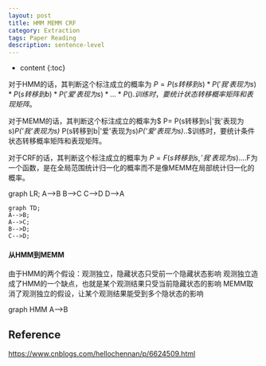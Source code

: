 ```yaml
---
layout: post
title: HMM MEMM CRF
category: Extraction
tags: Paper Reading
description: sentence-level
---
```

* content
{:toc}


对于HMM的话，其判断这个标注成立的概率为 $P= P(s转移到s)*P('我'表现为s)* P(s转移到b)*P('爱'表现为s)* ...*P().训练时，要统计状态转移概率矩阵和表现矩阵$。

对于MEMM的话，其判断这个标注成立的概率为$ P= P(s转移到s|'我'表现为s)*P('我'表现为s)* P(s转移到b|'爱'表现为s)*P('爱'表现为s)*..$训练时，要统计条件状态转移概率矩阵和表现矩阵。

对于CRF的话，其判断这个标注成立的概率为 $P= F(s转移到s,'我'表现为s)....$F为一个函数，是在全局范围统计归一化的概率而不是像MEMM在局部统计归一化的概率。

graph LR;
  A-->B
  B-->C
  C-->D
  D-->A
  ```mermaid!
graph TD;
A-->B;
A-->C;
B-->D;
C-->D;
```

#### 从HMM到MEMM
由于HMM的两个假设：观测独立，隐藏状态只受前一个隐藏状态影响
观测独立造成了HMM的一个缺点，也就是某个观测结果只受当前隐藏状态的影响
MEMM取消了观测独立的假设，让某个观测结果能受到多个隐状态的影响

graph HMM
	A-->B

## Reference
https://www.cnblogs.com/hellochennan/p/6624509.html